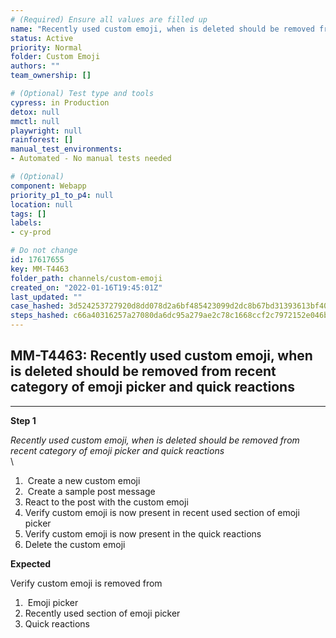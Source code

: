 ```yaml
---
# (Required) Ensure all values are filled up
name: "Recently used custom emoji, when is deleted should be removed from recent category of emoji picker and quick reactions"
status: Active
priority: Normal
folder: Custom Emoji
authors: ""
team_ownership: []

# (Optional) Test type and tools
cypress: in Production
detox: null
mmctl: null
playwright: null
rainforest: []
manual_test_environments: 
- Automated - No manual tests needed

# (Optional)
component: Webapp
priority_p1_to_p4: null
location: null
tags: []
labels: 
- cy-prod

# Do not change
id: 17617655
key: MM-T4463
folder_path: channels/custom-emoji
created_on: "2022-01-16T19:45:01Z"
last_updated: ""
case_hashed: 3d524253727920d8dd078d2a6bf485423099d2dc8b67bd31393613bf408edc2e07fb162ff8e2305f06301452a03ad08a
steps_hashed: c66a40316257a27080da6dc95a279ae2c78c1668ccf2c7972152e046b3500717330eb796e3caf579114c12f4bb23ff39
---
```


## MM-T4463: Recently used custom emoji, when is deleted should be removed from recent category of emoji picker and quick reactions

---

**Step 1**

_Recently used custom emoji, when is deleted should be removed from recent category of emoji picker and quick reactions_\
\\

1.  Create a new custom emoji
2.  Create a sample post message
3. React to the post with the custom emoji
4. Verify custom emoji is now present in recent used section of emoji picker
5. Verify custom emoji is now present in the quick reactions
6. Delete the custom emoji

**Expected**

Verify custom emoji is removed from

1.  Emoji picker
2. Recently used section of emoji picker
3. Quick reactions

